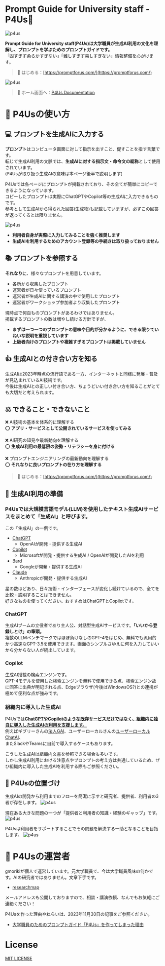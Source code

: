 # Prompt Guide for University staff - P4Us🌱

![p4us](img/P4Us.png)

**Prompt Guide for University staff(P4Us)は大学職員が生成AI利用の文化を理解し、プロンプトを学ぶためのプロンプトガイドです。**  
「固すぎず柔らかすぎない」「難しすぎず易しすぎない」情報整備を心がけます。

> 🚀 はじめる：[https://promptforus.com/](https://promptforus.com/)

![p4us](img/screenshot1.png)

> 🚀 ホーム画面へ：[P4Us Documentation](https://promptforus.com/docs)

# 🔰 P4Usの使い方
## 💻 プロンプトを生成AIに入力する

**プロンプト**はコンピュータ画面に対して指示を出すこと、促すことを指す言葉です。  
転じて生成AI利用の文脈では、**生成AIに対する指示文・命令文の総称**として使用されています。  
(P4Usが取り扱う生成AIの意味は本ページ後半で説明します)

P4Usでは各ページにプロンプトが掲載されており、その全てが簡単にコピーできるようになっています。  
コピーしたプロンプトは実際にChatGPTやCopilot等の生成AIに入力できるものです。  
参考として生成AIから得られた回答(生成物)も記載していますが、必ずこの回答が返ってくるとは限りません。

![p4us](img/screenshot2.png)

- **利用者自身が実際に入力してみることを強く推奨します**
- **生成AIを利用するためのアカウント登録等の手続きは取り扱っておりません**
  

## 📚 プロンプトを参照する
**それなり**に、様々なプロンプトを用意しています。
- 各所から収集したプロンプト
- 運営者が日々使っているプロンプト
- 運営者が生成AIに関する講演の中で使用したプロンプト
- 運営者がワークショップ参加者より収集したプロンプト

現時点で何百ものプロンプトがあるわけではありません。  
掲載するプロンプトの数は増やし続ける方針ですが、  

- **まずは一つ一つのプロンプトの意味や目的が分かるように、できる限りていねいな説明を重視しています**
- **上級者向けのプロンプトや複雑すぎるプロンプトは掲載していません**

## 👍 生成AIとの付き合い方を知る
生成AIは2023年時点の流行語である一方、インターネットと同様に発展・普及が見込まれているAI技術です。  
今後は生成AIとの正しい付き合い方、ちょうどいい付き合い方を知ることがとても大切だと考えられます。


## ⚖️ できること・できないこと

❌ AI技術の基本を体系的に理解する  
⭕ **アプリ・サービスとして公開されているサービスを使ってみる**  


❌ AI研究の知見や最新動向を理解する  
⭕ **生成AI利用の最低限の姿勢・リテラシーを身に付ける**  

❌ プロンプトエンジニアリングの最新動向を理解する  
⭕ **それなりに良いプロンプトの在り方を理解する**  

> 🚀 はじめる：[https://promptforus.com/](https://promptforus.com/)

## 🤖 生成AI利用の準備 
### P4Usでは大規模言語モデル(LLM)を使用したテキスト生成AIサービスをまとめて「生成AI」と呼びます。  
この「生成AI」の一例です。

* [ChatGPT](https://chat.openai.com/ "ChatGPT") 
  * OpenAIが開発・提供する生成AI
* [Copilot](https://copilot.microsoft.com/ "Copilot")
  * Microsoftが開発・提供する生成AI / OpenAIが開発したAIを利用
* [Bard](https://bard.google.com/chat "Bard")
  * Googleが開発・提供する生成AI
* [Claude](https://claude.ai/ "Claude")
  * Anthropicが開発・提供する生成AI

星の数ほどあり、日々技術・インターフェースが変化し続けているので、全てを比較・説明することはできません。  
好きなものを使ってください。おすすめはChatGPTとCopilotです。  

### ChatGPT
生成AIブームの立役者であり主人公、対話型生成AIサービスです。**「いいから登録しとけ」の筆頭。**   
複数のLLMベンチマークではほぼ負けなしのGPT-4をはじめ、無料でも汎用的かつ高速なGPT-3.5を使用できます。画面のシンプルさゆえに何を入力していいから分からない人が続出しています。

### Copilot
生成AI搭載の検索エンジンです。  
GPT-4モデルを使用した検索エンジンを無料で使用できる点、検索エンジン故に回答に出典が明記される点、Edgeブラウザ(今後はWindowsOS?)との連携が極めて便利な点が強みです。

### 組織内に導入した生成AI
P4Usでは<u>**ChatGPTやCopilotのような既存サービスだけではなく、組織内に独自に導入した生成AIの利用を支援します。**</u>  
例えばギブリーさんの[法人GAI](https://gomana.ai/product/hojin-gai/)、ユーザーローカルさんの[ユーザーローカル ChatAI](https://chat-ai.userlocal.jp/)、  
またSlackやTeamsに自前で導入するケースもあります。  


こうした生成AIは組織内文書を参照できる場合も多いです。  
しかし生成AI利用における注意点やプロンプトの考え方は共通しているため、ぜひ組織内に導入した生成AIを利用する際もご参照ください。

## 🌱 P4Usの位置づけ 

生成AIの開発から利用までのフローを簡潔に示すと研究者、提供者、利用者の3者が存在します。
![p4us](img/p4us-position1.png)

現在ある大きな問題の一つが「提供者と利用者の知識・経験のギャップ」です。
![p4us](img/p4us-position2.png)

P4Usは利用者をサポートすることでその問題を解決する一助となることを目指します。
![p4us](img/p4us-position3.png)



# 👾 P4Usの運営者
gmorikiが個人で運営しています。元大学職員で、今は大学職員風味の何かです。AIの研究者ではありません。文章下手です。
- [researchmap](https://researchmap.jp/gmoriki)

メールアドレスも公開しておりますので、相談・講演依頼、なんでもお気軽にご連絡ください！  

P4Usを作った理由やねらいは、2023年11月30日の記事をご参照ください。  
- [大学職員のためのプロンプトガイド「P4Us」を作ってしまった理由](https://note.com/pogohopper8/n/n34d3e4de7b5e)

# License
[MIT LICENSE](https://github.com/gmoriki/Prompt4Us/blob/main/LICENCE)